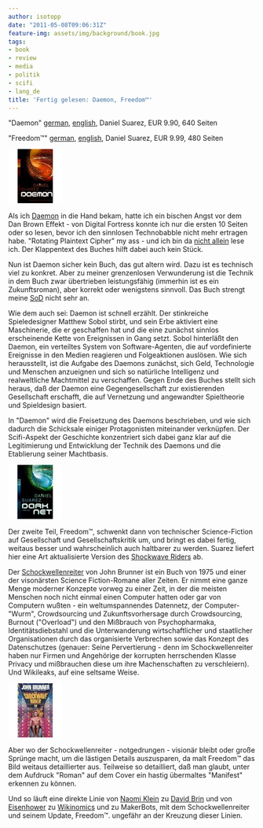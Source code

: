 ```yaml
---
author: isotopp
date: "2011-05-08T09:06:31Z"
feature-img: assets/img/background/book.jpg
tags:
- book
- review
- media
- politik
- scifi
- lang_de
title: 'Fertig gelesen: Daemon, Freedom™'
---
```

"Daemon" [german](http://www.amazon.de/DAEMON-Die-Welt-ist-Spiel/dp/3499256436),
[english](http://www.amazon.de/Daemon-Daniel-Suarez/dp/0451228731),
Daniel Suarez, EUR 9.90, 640 Seiten

"Freedom™" [german](http://www.amazon.de/DARKNET-Daniel-Suarez/dp/3499252449),
[english](http://www.amazon.de/dp/0451231899), 
Daniel Suarez, EUR 9.99, 480 Seiten

![Suarez: Daemon](/uploads/Suarez_Daemon.jpg)

Als ich 
[Daemon](https://www.amazon.de/Daemon-Daniel-Suarez/dp/0451228731)
in die Hand bekam, hatte ich ein bischen Angst vor dem Dan Brown Effekt -
von Digital Fortress konnte ich nur die ersten 10 Seiten oder so lesen,
bevor ich den sinnlosen Technobabble nicht mehr ertragen habe.  "Rotating
Plaintext Cipher" my ass - und ich bin da 
[nicht allein](http://www.schneier.com/blog/archives/2009/11/blowfish_in_fic.html#c399494)
lese ich.  Der Klappentext des Buches hilft dabei auch kein Stück.

Nun ist Daemon sicher kein Buch, das gut altern wird.  Dazu ist es technisch
viel zu konkret.  Aber zu meiner grenzenlosen Verwunderung ist die Technik
in dem Buch zwar übertrieben leistungsfähig (immerhin ist es ein
Zukunftsroman), aber korrekt oder wenigstens sinnvoll.  Das Buch strengt
meine [SoD](http://www.azundris.com/output/rp/drsrm/faq/glossar.xml#SoD)
nicht sehr an.

Wie dem auch sei: Daemon ist schnell erzählt.  Der stinkreiche
Spieledesigner Matthew Sobol stirbt, und sein Erbe aktiviert eine
Maschinerie, die er geschaffen hat und die eine zunächst sinnlos
erscheinende Kette von Ereignissen in Gang setzt.  Sobol hinterläßt den
Daemon, ein verteiltes System von Software-Agenten, die auf vordefinierte
Ereignisse in den Medien reagieren und Folgeaktionen auslösen.  Wie sich
herausstellt, ist die Aufgabe des Daemons zunächst, sich Geld, Technologie
und Menschen anzueignen und sich so natürliche Intelligenz und realweltliche
Machtmittel zu verschaffen.  Gegen Ende des Buches stellt sich heraus, daß
der Daemon eine Gegengesellschaft zur existierenden Gesellschaft erschafft,
die auf Vernetzung und angewandter Spieltheorie und Spieldesign basiert.

In "Daemon" wird die Freisetzung des Daemons beschrieben, und wie sich
dadurch die Schicksale einiger Protagonisten miteinander verknüpfen.  Der
Scifi-Aspekt der Geschichte konzentriert sich dabei ganz klar auf die
Legitimierung und Entwicklung der Technik des Daemons und die Etablierung
seiner Machtbasis.

![Suarez: Darknet](/uploads/Suarez_Darknet.jpg)

Der zweite Teil, Freedom™, schwenkt dann von technischer Science-Fiction auf
Gesellschaft und Gesellschaftskritik um, und bringt es dabei fertig, weitaus
besser und wahrscheinlich auch haltbarer zu werden.  Suarez liefert hier
eine Art aktualisierte Version des [Shockwave
Riders](http://www.amazon.de/Shockwave-Riders-John-Brunner/dp/0345467175)
ab.

Der
[Schockwellenreiter](http://en.wikipedia.org/wiki/The_Shockwave_Rider#Plot_summary)
von John Brunner ist ein Buch von 1975 und einer der visonärsten Science
Fiction-Romane aller Zeiten.  Er nimmt eine ganze Menge moderner Konzepte
vorweg zu einer Zeit, in der die meisten Menschen noch nicht einmal einen
Computer hatten oder gar von Computern wußten - ein weltumspannendes
Datennetz, der Computer-"Wurm", Crowdsourcing und Zukunftsvorhersage durch
Crowdsourcing, Burnout ("Overload") und den Mißbrauch von Psychopharmaka,
Identitätsdiebstahl und die Unterwanderung wirtschaftlicher und staatlicher
Organisationen durch das organisierte Verbrechen sowie das Konzept des
Datenschutzes (genauer: Seine Pervertierung - denn im Schockwellenreiter
haben nur Firmen und Angehörige der korrupten herrschenden Klasse Privacy
und mißbrauchen diese um ihre Machenschaften zu verschleiern).  Und
Wikileaks, auf eine seltsame Weise.

![Brunner: Shockwave Rider](/uploads/Brunner_shockwave_rider.jpg)

Aber wo der Schockwellenreiter - notgedrungen - visionär bleibt oder große
Sprünge macht, um die lästigen Details auszusparen, da malt Freedom™ das
Bild weitaus detaillierter aus.  Teilweise so detailliert, daß man glaubt,
unter dem Aufdruck "Roman" auf dem Cover ein hastig übermaltes "Manifest"
erkennen zu können.

Und so läuft eine direkte Linie von 
[Naomi Klein](http://www.amazon.de/Die-Schock-Strategie-Katastrophen-Kapitalismus-Naomi-Klein/dp/3596174074)
zu 
[David Brin](http://www.amazon.de/Transparent-Society-Technology-Between-Privacy/dp/0738201448)
und von 
[Eisenhower](http://www.youtube.com/watch?v=CWiIYW_fBfY)
zu
[Wikinomics](http://www.amazon.de/Wikinomics-Mass-Collaboration-Changes-Everything/dp/1591843677)
und zu MakerBots, mit dem Schockwellenreiter und seinem Update, Freedom™.
ungefähr an der Kreuzung dieser Linien.
